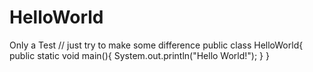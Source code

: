 # HelloWorld
Only a Test
// just try to make some difference
public class HelloWorld{
    public static void main(){
        System.out.println("Hello World!");
    }
}
